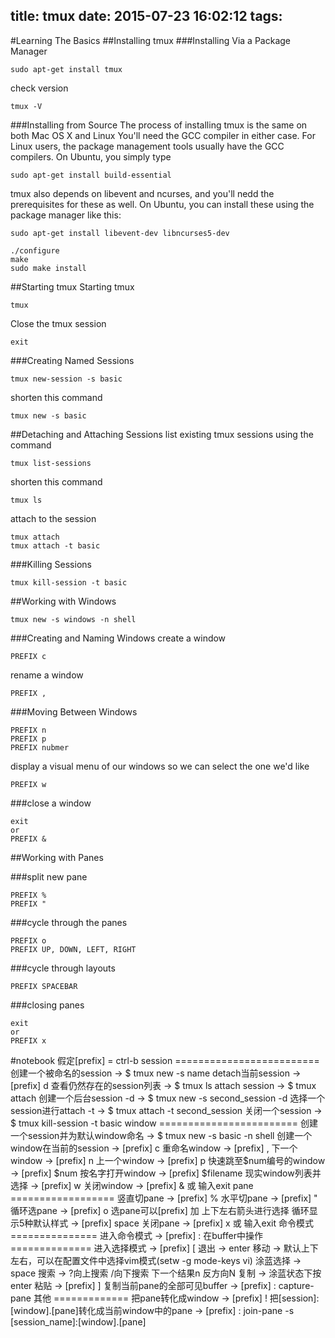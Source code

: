 title: tmux
date: 2015-07-23 16:02:12
tags:
---
#Learning The Basics
##Installing tmux
###Installing Via a Package Manager

    sudo apt-get install tmux
check version

    tmux -V
###Installing from Source
The process of installing tmux is the same on both Mac OS X and Linux
You'll need the GCC compiler in either case.
For Linux users, the package management tools usually have the GCC compilers.
On Ubuntu, you simply type

    sudo apt-get install build-essential
tmux also depends on libevent and ncurses, and you'll nedd the prerequisites
for these as well. On Ubuntu, you can install these using the package manager
like this:

    sudo apt-get install libevent-dev libncurses5-dev

    ./configure
    make
    sudo make install
##Starting tmux
Starting tmux

    tmux
Close the tmux session

    exit
###Creating Named Sessions

    tmux new-session -s basic
shorten this command

    tmux new -s basic
##Detaching and Attaching Sessions
list existing tmux sessions using the command

    tmux list-sessions
shorten this command

    tmux ls
attach to the session

    tmux attach
    tmux attach -t basic
###Killing Sessions

    tmux kill-session -t basic
##Working with Windows

    tmux new -s windows -n shell
###Creating and Naming Windows
create a window

    PREFIX c
rename a window

    PREFIX ,
###Moving Between Windows

    PREFIX n
    PREFIX p
    PREFIX nubmer

display a visual menu of our windows so we can select the one we'd like

    PREFIX w
###close a window

    exit
    or
    PREFIX &
##Working with Panes

###split new pane

    PREFIX %
    PREFIX "
###cycle through the panes

    PREFIX o
    PREFIX UP, DOWN, LEFT, RIGHT
###cycle through layouts

    PREFIX SPACEBAR
###closing panes

    exit
    or
    PREFIX x

#notebook
    假定[prefix] = ctrl-b
    session
    =========================
    创建一个被命名的session -> $ tmux new -s name
    detach当前session -> [prefix] d
    查看仍然存在的session列表 -> $ tmux ls
    attach session -> $ tmux attach
    创建一个后台session -d -> $ tmux new -s second_session -d
    选择一个session进行attach -t -> $ tmux attach -t second_session
    关闭一个session -> $ tmux kill-session -t basic
    window
    ========================
    创建一个session并为默认window命名 -> $ tmux new -s basic -n shell
    创建一个window在当前的session -> [prefix] c
    重命名window -> [prefix] ,
    下一个window -> [prefix] n
    上一个window -> [prefix] p
    快速跳至$num编号的window -> [prefix] $num
    按名字打开window -> [prefix] $filename
    现实window列表并选择 -> [prefix] w
    关闭window -> [prefix] & 或 输入exit
    pane
    ==================
    竖直切pane -> [prefix] %
    水平切pane -> [prefix] "
    循环选pane -> [prefix] o
    选pane可以[prefix] 加 上下左右箭头进行选择
    循环显示5种默认样式 -> [prefix] space
    关闭pane -> [prefix] x 或 输入exit
    命令模式
    ===============
    进入命令模式 -> [prefix] :
    在buffer中操作
    ==============
    进入选择模式 -> [prefix] [
    退出 -> enter
    移动 -> 默认上下左右，可以在配置文件中选择vim模式(setw -g mode-keys vi)
    涂蓝选择 -> space
    搜索 -> ?向上搜索 /向下搜索 下一个结果n 反方向N
    复制 -> 涂蓝状态下按enter
    粘贴 -> [prefix] ]
    复制当前pane的全部可见buffer -> [prefix] : capture-pane
    其他
    =============
    把pane转化成window -> [prefix] !
    把[session]:[window].[pane]转化成当前window中的pane -> [prefix] : join-pane -s [session_name]:[window].[pane]
